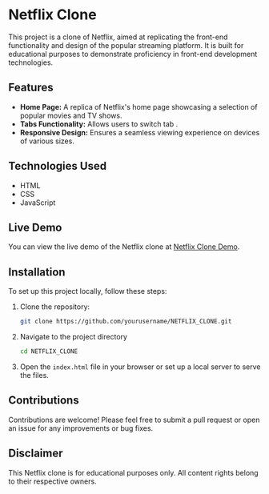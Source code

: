 # Netflix Clone

This project is a clone of Netflix, aimed at replicating the front-end functionality and design of the popular streaming platform. It is built for educational purposes to demonstrate proficiency in front-end development technologies.

## Features

- **Home Page:** A replica of Netflix's home page showcasing a selection of popular movies and TV shows.
- **Tabs Functionality:** Allows users to switch tab .
- **Responsive Design:** Ensures a seamless viewing experience on devices of various sizes.


## Technologies Used

- HTML
- CSS
- JavaScript


## Live Demo
You can view the live demo of the Netflix clone at [Netflix Clone Demo](https://guggilam-sai-prabhat.github.io/NETFLIX_CLONE/index.html).
  

## Installation

To set up this project locally, follow these steps:

1. Clone the repository:
   ```bash
   git clone https://github.com/yourusername/NETFLIX_CLONE.git

2. Navigate to the project directory
   ```bash
   cd NETFLIX_CLONE
3. Open the `index.html` file in your browser or set up a local server to serve the files.

## Contributions
Contributions are welcome! Please feel free to submit a pull request or open an issue for any improvements or bug fixes.



## Disclaimer
This Netflix clone is for educational purposes only. All content rights belong to their respective owners.

